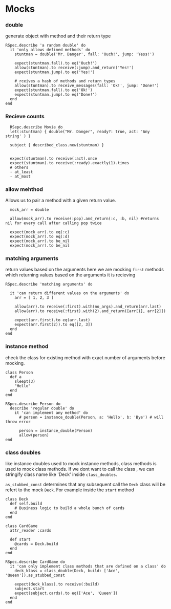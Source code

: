 # Mocks

### double
generate object with method and their return type 

```
RSpec.describe 'a random double' do
  it 'only allows defined methods' do
    stuntman = double('Mr. Danger', fall: 'Ouch!', jump: 'Yess!')

    expect(stuntman.fall).to eq('Ouch!')
    allow(stuntman).to receive(:jump).and_return('Yes!')
    expect(stuntman.jump).to eq('Yes!')

    # rceives a hash of methods and return types
    allow(stuntman).to receive_messages(fall: 'Ok!', jump: 'Done!')
    expect(stuntman.fall).to eq('Ok!')
    expect(stuntman.jump).to eq('Done!')
  end
end

```
### Recieve counts

```
  RSepc.describe Movie do 
  let(:stuntman) { double("Mr. Danger", ready?: true, act: 'Any string' ) }

  subject { described_class.new(stuntman) }


  expect(stuntman).to receive(:act).once
  expect(stuntman).to receive(:ready).exactly(1).times
  # others 
  - at_least
  - at_most

```
### allow mehthod

Allows us to pair a method with a given return value. 

```
  mock_arr = double

  allow(mock_arr).to receive(:pop).and_return(:c, :b, nil) #returns nil for every call after calling pop twice

  expect(mock_arr).to eq(:c)
  expect(mock_arr).to eq(:d)
  expect(mock_arr).to be_nil
  expect(mock_arr).to be_nil

```

### matching arguments
return values based on the arguments 
here we are mocking `first` methods which returning values based on the arguments it is recieving
```
RSpec.describe 'matching arguments' do 

  it 'can return different values on the arguments' do
    arr = [ 1, 2, 3 ]

    allow(arr).to receive(:first).with(no_args).and_return(arr.last)
    allow(arr).to receive(:first).with(2).and_return([arr[1], arr[2]])

    expect(arr.first).to eq(arr.last)
    expect(arr.first(2)).to eq([2, 3])
  end
end

```


### instance method
check the class for existing method with exact number of arguments before mocking. 

```
class Person
  def a 
    sleept(3)
    "Hello"
  end
end

RSpec.describe Person do 
  describe 'regular double' do
    it 'can implement any method' do 
      # person = instance_double(Person, a: 'Hello', b: 'Bye') # will throw error

      person = instance_double(Person)
      allow(person)
end

```

### class doubles

like instance doubles used to mock instance methods, class methods is used to mock class methods. 
If we dont want to call the class , we can stringify class name like 'Deck' inside `class_doubles`. 

`as_stubbed_const` determines that any subsequent call the `Deck` class will be refert to the mock `Deck`. 
For example inside the `start` method

```
class Deck
  def self.build
    # Business logic to build a whole bunch of cards
  end
end

class CardGame
  attr_reader :cards

  def start
    @cards = Deck.build
  end
end

RSpec.describe CardGame do
  it 'can only implement class methods that are defined on a class' do
    deck_klass = class_double(Deck, build: ['Ace', 'Queen']).as_stubbed_const

    expect(deck_klass).to receive(:build)
    subject.start
    expect(subject.cards).to eq(['Ace', 'Queen'])
  end
end

```

